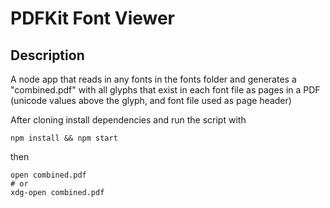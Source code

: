 # PDFKit Font Viewer
## Description
A node app that reads in any fonts in the fonts folder and generates a "combined.pdf" with all glyphs that exist in each font file as pages in a PDF (unicode values above the glyph, and font file used as page header)

After cloning install dependencies and run the script with

```
npm install && npm start
```

then 

```
open combined.pdf
# or 
xdg-open combined.pdf
```